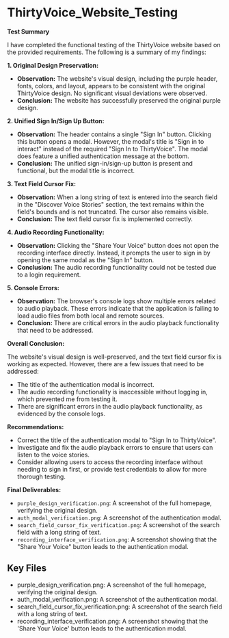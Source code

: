# ThirtyVoice_Website_Testing


**Test Summary**

I have completed the functional testing of the ThirtyVoice website based on the provided requirements. The following is a summary of my findings:

**1. Original Design Preservation:**

*   **Observation:** The website's visual design, including the purple header, fonts, colors, and layout, appears to be consistent with the original ThirtyVoice design. No significant visual deviations were observed.
*   **Conclusion:** The website has successfully preserved the original purple design.

**2. Unified Sign In/Sign Up Button:**

*   **Observation:** The header contains a single "Sign In" button. Clicking this button opens a modal. However, the modal's title is "Sign in to interact" instead of the required "Sign In to ThirtyVoice". The modal does feature a unified authentication message at the bottom.
*   **Conclusion:** The unified sign-in/sign-up button is present and functional, but the modal title is incorrect.

**3. Text Field Cursor Fix:**

*   **Observation:** When a long string of text is entered into the search field in the "Discover Voice Stories" section, the text remains within the field's bounds and is not truncated. The cursor also remains visible.
*   **Conclusion:** The text field cursor fix is implemented correctly.

**4. Audio Recording Functionality:**

*   **Observation:** Clicking the "Share Your Voice" button does not open the recording interface directly. Instead, it prompts the user to sign in by opening the same modal as the "Sign In" button.
*   **Conclusion:** The audio recording functionality could not be tested due to a login requirement.

**5. Console Errors:**

*   **Observation:** The browser's console logs show multiple errors related to audio playback. These errors indicate that the application is failing to load audio files from both local and remote sources.
*   **Conclusion:** There are critical errors in the audio playback functionality that need to be addressed.

**Overall Conclusion:**

The website's visual design is well-preserved, and the text field cursor fix is working as expected. However, there are a few issues that need to be addressed:

*   The title of the authentication modal is incorrect.
*   The audio recording functionality is inaccessible without logging in, which prevented me from testing it.
*   There are significant errors in the audio playback functionality, as evidenced by the console logs.

**Recommendations:**

*   Correct the title of the authentication modal to "Sign In to ThirtyVoice".
*   Investigate and fix the audio playback errors to ensure that users can listen to the voice stories.
*   Consider allowing users to access the recording interface without needing to sign in first, or provide test credentials to allow for more thorough testing.

**Final Deliverables:**

*   `purple_design_verification.png`: A screenshot of the full homepage, verifying the original design.
*   `auth_modal_verification.png`: A screenshot of the authentication modal.
*   `search_field_cursor_fix_verification.png`: A screenshot of the search field with a long string of text.
*   `recording_interface_verification.png`: A screenshot showing that the "Share Your Voice" button leads to the authentication modal.


## Key Files

- purple_design_verification.png: A screenshot of the full homepage, verifying the original design.
- auth_modal_verification.png: A screenshot of the authentication modal.
- search_field_cursor_fix_verification.png: A screenshot of the search field with a long string of text.
- recording_interface_verification.png: A screenshot showing that the 'Share Your Voice' button leads to the authentication modal.
